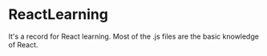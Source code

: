 # ReactLearning

It's a record for React learning. Most of the .js files are the basic knowledge of React.

